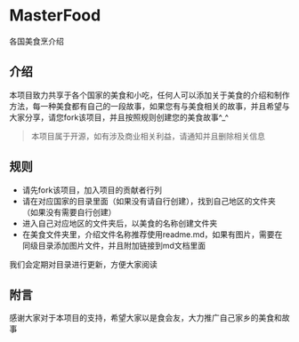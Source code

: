 # MasterFood
各国美食烹介绍

## 介绍

本项目致力共享于各个国家的美食和小吃，任何人可以添加关于美食的介绍和制作方法，每一种美食都有自己的一段故事，如果您有与美食相关的故事，并且希望与大家分享，请您fork该项目，并且按照规则创建您的美食故事^_^

> 本项目属于开源，如有涉及商业相关利益，请通知并且删除相关信息

## 规则
- 请先fork该项目，加入项目的贡献者行列
- 请在对应国家的目录里面（如果没有请自行创建），找到自己地区的文件夹（如果没有需要自行创建）
- 进入自己对应地区的文件夹后，以美食的名称创建文件夹
- 在美食文件夹里，介绍文件名称推荐使用readme.md，如果有图片，需要在同级目录添加图片文件，并且附加链接到md文档里面

我们会定期对目录进行更新，方便大家阅读

## 附言
感谢大家对于本项目的支持，希望大家以是食会友，大力推广自己家乡的美食和故事
